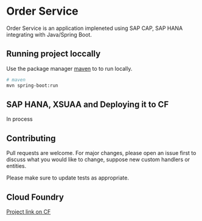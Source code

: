 # Order Service

Order Service is an application impleneted using SAP CAP, SAP HANA integrating with Java/Spring Boot.

## Running project loccally

Use the package manager [maven](https://maven.apache.org/) to to run locally.

```bash
# maven
mvn spring-boot:run
```

## SAP HANA, XSUAA and Deploying it to CF

In process

## Contributing

Pull requests are welcome. For major changes, please open an issue first
to discuss what you would like to change, suppose new custom handlers or entities.

Please make sure to update tests as appropriate.

## Cloud Foundry

[Project link on CF](https://order-service-shiny-ratel-zn.cfapps.us10-001.hana.ondemand.com)
